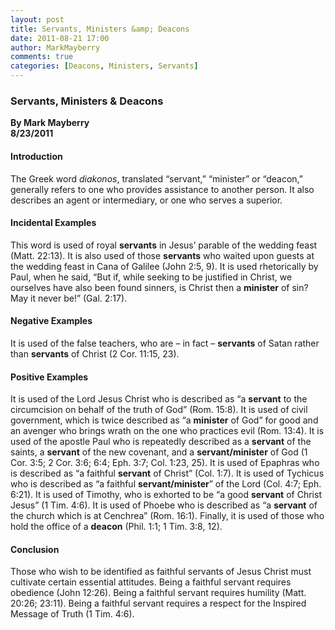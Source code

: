 ```yaml
---
layout: post
title: Servants, Ministers &amp; Deacons
date: 2011-08-21 17:00
author: MarkMayberry
comments: true
categories: [Deacons, Ministers, Servants]
---
```

<h3>Servants, Ministers &amp; Deacons</h3>  <p><b>By Mark Mayberry     <br />8/23/2011</b></p>  <h4>Introduction</h4>  <p>The Greek word <i>diakonos</i>, translated “servant,” “minister” or “deacon,” generally refers to one who provides assistance to another person. It also describes an agent or intermediary, or one who serves a superior. </p>  <h4>Incidental Examples</h4>  <p>This word is used of royal <b>servants</b> in Jesus’ parable of the wedding feast (Matt. 22:13). It is also used of those <b>servants</b> who waited upon guests at the wedding feast in Cana of Galilee (John 2:5, 9). It is used rhetorically by Paul, when he said, “But if, while seeking to be justified in Christ, we ourselves have also been found sinners, is Christ then a <b>minister</b> of sin? May it never be!” (Gal. 2:17).</p>  <h4>Negative Examples</h4>  <p>It is used of the false teachers, who are – in fact – <b>servants</b> of Satan rather than <b>servants</b> of Christ (2 Cor. 11:15, 23).</p>  <h4>Positive Examples</h4>  <p>It is used of the Lord Jesus Christ who is described as “a <b>servant</b> to the circumcision on behalf of the truth of God” (Rom. 15:8). It is used of civil government, which is twice described as “a <b>minister</b> of God” for good and an avenger who brings wrath on the one who practices evil (Rom. 13:4). It is used of the apostle Paul who is repeatedly described as a <b>servant</b> of the saints, a <b>servant</b> of the new covenant, and a <b>servant/minister</b> of God (1 Cor. 3:5; 2 Cor. 3:6; 6:4; Eph. 3:7; Col. 1:23, 25). It is used of Epaphras who is described as “a faithful <b>servant</b> of Christ” (Col. 1:7). It is used of Tychicus who is described as “a faithful <b>servant/minister</b>” of the Lord (Col. 4:7; Eph. 6:21). It is used of Timothy, who is exhorted to be “a good <b>servant</b> of Christ Jesus” (1 Tim. 4:6). It is used of Phoebe who is described as “a <b>servant</b> of the church which is at Cenchrea” (Rom. 16:1). Finally, it is used of those who hold the office of a <b>deacon</b> (Phil. 1:1; 1 Tim. 3:8, 12).</p>  <h4>Conclusion</h4>  <p>Those who wish to be identified as faithful servants of Jesus Christ must cultivate certain essential attitudes. Being a faithful servant requires obedience (John 12:26). Being a faithful servant requires humility (Matt. 20:26; 23:11). Being a faithful servant requires a respect for the Inspired Message of Truth (1 Tim. 4:6).</p>

